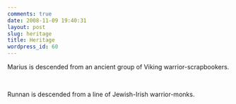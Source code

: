 ```yaml
---
comments: true
date: 2008-11-09 19:40:31
layout: post
slug: heritage
title: Heritage
wordpress_id: 60
---
```


Marius is descended from an ancient group of Viking warrior-scrapbookers.




 




Runnan is descended from a line of Jewish-Irish warrior-monks.
